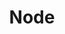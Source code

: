 ---
title: Node
description: Node.js® is a JavaScript runtime built on Chrome's V8 JavaScript engine.
image: ./img/node.png
link: https://nodejs.org/es/
---